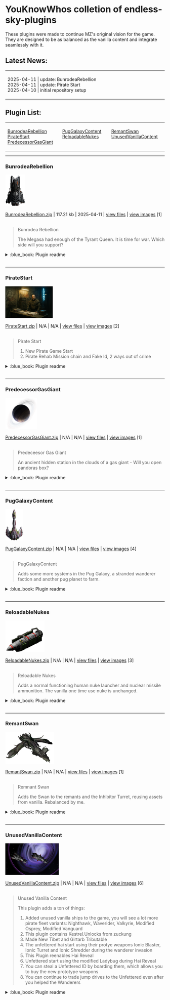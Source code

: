 # **YouKnowWhos colletion of endless-sky-plugins**

These plugins were made to continue MZ's original vision for the game. They are designed to be as balanced as the vanilla content and integrate seamlessly with it.

## Latest News:
<table><tr><td><img width="882" height="1"><br>2025-04-11 | update: BunrodeaRebellion<br>
2025-04-11 | update: Pirate Start<br>
2025-04-10 | initial repository setup<br>
<img width="882" height="1"><br></td></tr></table>

## Plugin List:<br>
<table><tr valign="top"><td><img width="294" height="1"><br>
<a href="README.md#BunrodeaRebellion">BunrodeaRebellion</a><br>
<a href="README.md#PirateStart">PirateStart</a><br>
<a href="README.md#PredecessorGasGiant">PredecessorGasGiant</a><br>
<img width="294" height="1"><br></td><td><img width="294" height="1"><br>
<a href="README.md#PugGalaxyContent">PugGalaxyContent</a><br>
<a href="README.md#ReloadableNukes">ReloadableNukes</a><br>
<img width="294" height="1"><br></td><td><img width="294" height="1"><br>
<a href="README.md#RemantSwan">RemantSwan</a><br>
<a href="README.md#UnusedVanillaContent">UnusedVanillaContent</a><br>
<img width="294" height="1"><br></td></tr></table>





---

### BunrodeaRebellion

<img src="myplugins/BunrodeaRebellion/icon.png" height="100">

[BunrodeaRebellion.zip](https://github.com/geojak/YouKnowWho-s-ES-Plugins/releases/download/v1.0.0-BunrodeaRebellion/BunrodeaRebellion.zip) | 117.21 kb | 2025-04-11 | [view files](https://github.com/geojak/YouKnowWho-s-ES-Plugins/tree/main/myplugins/BunrodeaRebellion/) | <a href="res/imagemd/BunrodeaRebellion.md">view images</a> [1]<br>
<br>
>Bunrodea Rebellion
>
>The Megasa had enough of the Tyrant Queen. It is time for war. Which side will you support?

<details>
<summary>:blue_book: Plugin readme</summary>
<blockquote>Bunrodea Rebellion



The Megasa had enough of the Tyrant Queen. It is time for war. Which side will you support?

</blockquote>
</details>

<br>


---

### PirateStart

<img src="myplugins/PirateStart/icon.png" height="100">

[PirateStart.zip](https://github.com/geojak/YouKnowWho-s-ES-Plugins/releases/download/v1.0-PirateStart/PirateStart.zip) | N/A | N/A | [view files](https://github.com/geojak/YouKnowWho-s-ES-Plugins/tree/main/myplugins/PirateStart/) | <a href="res/imagemd/PirateStart.md">view images</a> [2]<br>
<br>
>Pirate Start
>
>1. New Pirate Game Start
>2. Pirate Rehab Mission chain and Fake Id, 2 ways out of crime
<details>
<summary>:blue_book: Plugin readme</summary>
<blockquote>Pirate Start



1. New Pirate Game Start

2. Pirate Rehab Mission chain and Fake Id, 2 ways out of crime
</blockquote>
</details>

<br>


---

### PredecessorGasGiant

<img src="myplugins/PredecessorGasGiant/icon.png" height="100">

[PredecessorGasGiant.zip](https://github.com/geojak/YouKnowWho-s-ES-Plugins/releases/download/v1.0-PredecessorGasGiant/PredecessorGasGiant.zip) | N/A | N/A | [view files](https://github.com/geojak/YouKnowWho-s-ES-Plugins/tree/main/myplugins/PredecessorGasGiant/) | <a href="res/imagemd/PredecessorGasGiant.md">view images</a> [1]<br>
<br>
>Predeceesor Gas Giant
>
>An ancient hidden station in the clouds of a gas giant - Will you open pandoras box?
<details>
<summary>:blue_book: Plugin readme</summary>
<blockquote>Predeceesor Gas Giant



An ancient hidden station in the clouds of a gas giant - Will you open pandoras box?
</blockquote>
</details>

<br>


---

### PugGalaxyContent

<img src="myplugins/PugGalaxyContent/icon.png" height="100">

[PugGalaxyContent.zip](https://github.com/geojak/YouKnowWho-s-ES-Plugins/releases/download/v1.0-PugGalaxyContent/PugGalaxyContent.zip) | N/A | N/A | [view files](https://github.com/geojak/YouKnowWho-s-ES-Plugins/tree/main/myplugins/PugGalaxyContent/) | <a href="res/imagemd/PugGalaxyContent.md">view images</a> [4]<br>
<br>
>PugGalaxyContent
>
>Adds some more systems in the Pug Galaxy, a stranded wanderer faction and another pug planet to farm.

<details>
<summary>:blue_book: Plugin readme</summary>
<blockquote>PugGalaxyContent



Adds some more systems in the Pug Galaxy, a stranded wanderer faction and another pug planet to farm.

</blockquote>
</details>

<br>


---

### ReloadableNukes

<img src="myplugins/ReloadableNukes/icon.png" height="100">

[ReloadableNukes.zip](https://github.com/geojak/YouKnowWho-s-ES-Plugins/releases/download/v1.0-ReloadableNukes/ReloadableNukes.zip) | N/A | N/A | [view files](https://github.com/geojak/YouKnowWho-s-ES-Plugins/tree/main/myplugins/ReloadableNukes/) | <a href="res/imagemd/ReloadableNukes.md">view images</a> [3]<br>
<br>
>Reloadable Nukes
>
>Adds a normal functioning human nuke launcher and nuclear missile ammunition. The vanilla one time use nuke is unchanged.
<details>
<summary>:blue_book: Plugin readme</summary>
<blockquote>Reloadable Nukes



Adds a normal functioning human nuke launcher and nuclear missile ammunition. The vanilla one time use nuke is unchanged.
</blockquote>
</details>

<br>


---

### RemantSwan

<img src="myplugins/RemantSwan/icon.png" height="100">

[RemantSwan.zip](https://github.com/geojak/YouKnowWho-s-ES-Plugins/releases/download/v1.0-RemantSwan/RemantSwan.zip) | N/A | N/A | [view files](https://github.com/geojak/YouKnowWho-s-ES-Plugins/tree/main/myplugins/RemantSwan/) | <a href="res/imagemd/RemantSwan.md">view images</a> [1]<br>
<br>
>Remnant Swan
>
>Adds the Swan to the remants and the Inhibitor Turret, reusing assets from vanilla. Rebalanced by me.
<details>
<summary>:blue_book: Plugin readme</summary>
<blockquote>Remnant Swan



Adds the Swan to the remants and the Inhibitor Turret, reusing assets from vanilla. Rebalanced by me.
</blockquote>
</details>

<br>


---

### UnusedVanillaContent

<img src="myplugins/UnusedVanillaContent/icon.png" height="100">

[UnusedVanillaContent.zip](https://github.com/geojak/YouKnowWho-s-ES-Plugins/releases/download/v1.0-UnusedVanillaContent/UnusedVanillaContent.zip) | N/A | N/A | [view files](https://github.com/geojak/YouKnowWho-s-ES-Plugins/tree/main/myplugins/UnusedVanillaContent/) | <a href="res/imagemd/UnusedVanillaContent.md">view images</a> [6]<br>
<br>
>Unused Vanilla Content
>
>This plugin adds a ton of things:
>1. Added unused vanilla ships to the game, you will see a lot more pirate fleet variants: Nighthawk, Waverider, Valkyrie, Modified Osprey, Modified Vanguard
>2. This plugin contains Kestrel.Unlocks from zuckung
>3. Made New Tibet and Girtarb Tributable
>4. The unfettered hai start using their protye weapons Ionic Blaster, Ionic Turret and Ionic Shredder during the wanderer invasion
>5. This Plugin reenables Hai Reveal
>6. Unfettered start using the modified Ladybug during Hai Reveal
>7. You can steal a Unfettered ID by boarding them, which allows you to buy the new prototype weapons
>8. You can continue to trade jump drives to the Unfettered even after you helped the Wanderers
<details>
<summary>:blue_book: Plugin readme</summary>
<blockquote>Unused Vanilla Content



This plugin adds a ton of things:

1. Added unused vanilla ships to the game, you will see a lot more pirate fleet variants: Nighthawk, Waverider, Valkyrie, Modified Osprey, Modified Vanguard

2. This plugin contains Kestrel.Unlocks from zuckung

3. Made New Tibet and Girtarb Tributable

4. The unfettered hai start using their protye weapons Ionic Blaster, Ionic Turret and Ionic Shredder during the wanderer invasion

5. This Plugin reenables Hai Reveal

6. Unfettered start using the modified Ladybug during Hai Reveal

7. You can steal a Unfettered ID by boarding them, which allows you to buy the new prototype weapons

8. You can continue to trade jump drives to the Unfettered even after you helped the Wanderers
</blockquote>
</details>

<br>
